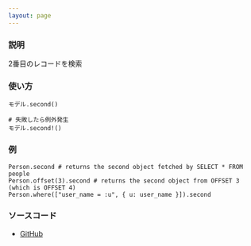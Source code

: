 ```yaml
---
layout: page
---
```


### 説明

2番目のレコードを検索

### 使い方

    モデル.second()

    # 失敗したら例外発生
    モデル.second!()

### 例

    Person.second # returns the second object fetched by SELECT * FROM people
    Person.offset(3).second # returns the second object from OFFSET 3 (which is OFFSET 4)
    Person.where(["user_name = :u", { u: user_name }]).second

### ソースコード

-   [GitHub](https://github.com/rails/rails/blob/984c3ef2775781d47efa9f541ce570daa2434a80/activerecord/lib/active_record/relation/finder_methods.rb#L192)
